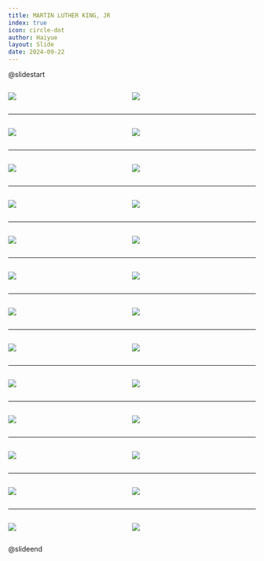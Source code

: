 ```yaml
---
title: MARTIN LUTHER KING, JR
index: true
icon: circle-dot
author: Haiyue
layout: Slide
date: 2024-09-22
---
```

 
@slidestart

<div style="display:flex">
<div style="flex:1">

![](https://raw.githubusercontent.com/yclord/reading/refs/heads/master/english/Level-S/MARTIN%20LUTHER%20KING,%20JR/001.webp)
</div>
<div style="flex:1">

![](https://raw.githubusercontent.com/yclord/reading/refs/heads/master/english/Level-S/MARTIN%20LUTHER%20KING,%20JR/002.webp)
</div>
</div>

---

<div style="display:flex">
<div style="flex:1">

![](https://raw.githubusercontent.com/yclord/reading/refs/heads/master/english/Level-S/MARTIN%20LUTHER%20KING,%20JR/003.webp)
</div>
<div style="flex:1">

![](https://raw.githubusercontent.com/yclord/reading/refs/heads/master/english/Level-S/MARTIN%20LUTHER%20KING,%20JR/004.webp)
</div>
</div>

---

<div style="display:flex">
<div style="flex:1">

![](https://raw.githubusercontent.com/yclord/reading/refs/heads/master/english/Level-S/MARTIN%20LUTHER%20KING,%20JR/005.webp)
</div>
<div style="flex:1">

![](https://raw.githubusercontent.com/yclord/reading/refs/heads/master/english/Level-S/MARTIN%20LUTHER%20KING,%20JR/006.webp)
</div>
</div>

---

<div style="display:flex">
<div style="flex:1">

![](https://raw.githubusercontent.com/yclord/reading/refs/heads/master/english/Level-S/MARTIN%20LUTHER%20KING,%20JR/007.webp)
</div>
<div style="flex:1">

![](https://raw.githubusercontent.com/yclord/reading/refs/heads/master/english/Level-S/MARTIN%20LUTHER%20KING,%20JR/008.webp)
</div>
</div>

---

<div style="display:flex">
<div style="flex:1">

![](https://raw.githubusercontent.com/yclord/reading/refs/heads/master/english/Level-S/MARTIN%20LUTHER%20KING,%20JR/009.webp)
</div>
<div style="flex:1">

![](https://raw.githubusercontent.com/yclord/reading/refs/heads/master/english/Level-S/MARTIN%20LUTHER%20KING,%20JR/010.webp)
</div>
</div>

---

<div style="display:flex">
<div style="flex:1">

![](https://raw.githubusercontent.com/yclord/reading/refs/heads/master/english/Level-S/MARTIN%20LUTHER%20KING,%20JR/011.webp)
</div>
<div style="flex:1">

![](https://raw.githubusercontent.com/yclord/reading/refs/heads/master/english/Level-S/MARTIN%20LUTHER%20KING,%20JR/012.webp)
</div>
</div>

---

<div style="display:flex">
<div style="flex:1">

![](https://raw.githubusercontent.com/yclord/reading/refs/heads/master/english/Level-S/MARTIN%20LUTHER%20KING,%20JR/013.webp)
</div>
<div style="flex:1">

![](https://raw.githubusercontent.com/yclord/reading/refs/heads/master/english/Level-S/MARTIN%20LUTHER%20KING,%20JR/014.webp)
</div>
</div>

---

<div style="display:flex">
<div style="flex:1">

![](https://raw.githubusercontent.com/yclord/reading/refs/heads/master/english/Level-S/MARTIN%20LUTHER%20KING,%20JR/015.webp)
</div>
<div style="flex:1">

![](https://raw.githubusercontent.com/yclord/reading/refs/heads/master/english/Level-S/MARTIN%20LUTHER%20KING,%20JR/016.webp)
</div>
</div>

---

<div style="display:flex">
<div style="flex:1">

![](https://raw.githubusercontent.com/yclord/reading/refs/heads/master/english/Level-S/MARTIN%20LUTHER%20KING,%20JR/017.webp)
</div>
<div style="flex:1">

![](https://raw.githubusercontent.com/yclord/reading/refs/heads/master/english/Level-S/MARTIN%20LUTHER%20KING,%20JR/018.webp)
</div>
</div>

---

<div style="display:flex">
<div style="flex:1">

![](https://raw.githubusercontent.com/yclord/reading/refs/heads/master/english/Level-S/MARTIN%20LUTHER%20KING,%20JR/019.webp)
</div>
<div style="flex:1">

![](https://raw.githubusercontent.com/yclord/reading/refs/heads/master/english/Level-S/MARTIN%20LUTHER%20KING,%20JR/020.webp)
</div>
</div>

---

<div style="display:flex">
<div style="flex:1">

![](https://raw.githubusercontent.com/yclord/reading/refs/heads/master/english/Level-S/MARTIN%20LUTHER%20KING,%20JR/021.webp)
</div>
<div style="flex:1">

![](https://raw.githubusercontent.com/yclord/reading/refs/heads/master/english/Level-S/MARTIN%20LUTHER%20KING,%20JR/022.webp)
</div>
</div>

---

<div style="display:flex">
<div style="flex:1">

![](https://raw.githubusercontent.com/yclord/reading/refs/heads/master/english/Level-S/MARTIN%20LUTHER%20KING,%20JR/023.webp)
</div>
<div style="flex:1">

![](https://raw.githubusercontent.com/yclord/reading/refs/heads/master/english/Level-S/MARTIN%20LUTHER%20KING,%20JR/024.webp)
</div>
</div>

---

<div style="display:flex">
<div style="flex:1">

![](https://raw.githubusercontent.com/yclord/reading/refs/heads/master/english/Level-S/MARTIN%20LUTHER%20KING,%20JR/025.webp)
</div>
<div style="flex:1">

![](https://raw.githubusercontent.com/yclord/reading/refs/heads/master/english/Level-S/MARTIN%20LUTHER%20KING,%20JR/026.webp)
</div>
</div>

@slideend